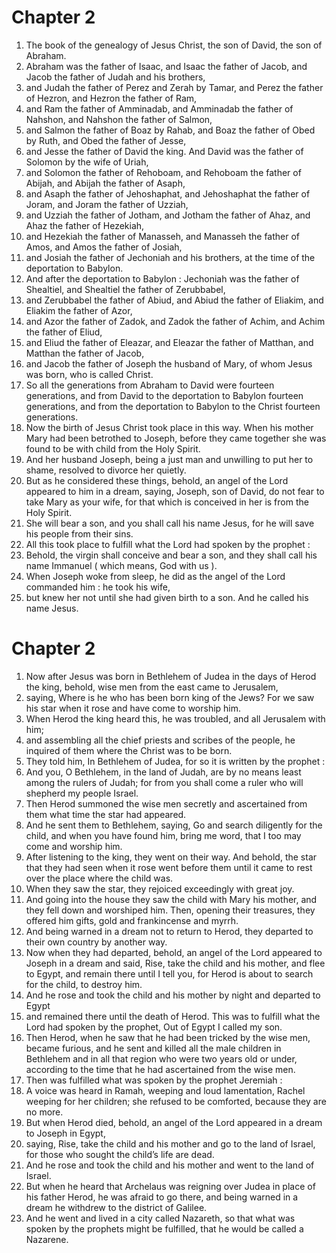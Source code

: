 # Chapter 2

1. The book of the genealogy of Jesus Christ, the son of David, the son of Abraham.
2. Abraham was the father of Isaac, and Isaac the father of Jacob, and Jacob the father of Judah and his brothers,
3. and Judah the father of Perez and Zerah by Tamar, and Perez the father of Hezron, and Hezron the father of Ram,
4. and Ram the father of Amminadab, and Amminadab the father of Nahshon, and Nahshon the father of Salmon,
5. and Salmon the father of Boaz by Rahab, and Boaz the father of Obed by Ruth, and Obed the father of Jesse,
6. and Jesse the father of David the king. And David was the father of Solomon by the wife of Uriah,
7. and Solomon the father of Rehoboam, and Rehoboam the father of Abijah, and Abijah the father of Asaph,
8. and Asaph the father of Jehoshaphat, and Jehoshaphat the father of Joram, and Joram the father of Uzziah,
9. and Uzziah the father of Jotham, and Jotham the father of Ahaz, and Ahaz the father of Hezekiah,
10. and Hezekiah the father of Manasseh, and Manasseh the father of Amos, and Amos the father of Josiah,
11. and Josiah the father of Jechoniah and his brothers, at the time of the deportation to Babylon.
12. And after the deportation to Babylon : Jechoniah was the father of Shealtiel, and Shealtiel the father of Zerubbabel,
13. and Zerubbabel the father of Abiud, and Abiud the father of Eliakim, and Eliakim the father of Azor,
14. and Azor the father of Zadok, and Zadok the father of Achim, and Achim the father of Eliud,
15. and Eliud the father of Eleazar, and Eleazar the father of Matthan, and Matthan the father of Jacob,
16. and Jacob the father of Joseph the husband of Mary, of whom Jesus was born, who is called Christ.
17. So all the generations from Abraham to David were fourteen generations, and from David to the deportation to Babylon fourteen generations, and from the deportation to Babylon to the Christ fourteen generations.
18. Now the birth of Jesus Christ took place in this way. When his mother Mary had been betrothed to Joseph, before they came together she was found to be with child from the Holy Spirit.
19. And her husband Joseph, being a just man and unwilling to put her to shame, resolved to divorce her quietly.
20. But as he considered these things, behold, an angel of the Lord appeared to him in a dream, saying, Joseph, son of David, do not fear to take Mary as your wife, for that which is conceived in her is from the Holy Spirit.
21. She will bear a son, and you shall call his name Jesus, for he will save his people from their sins.
22. All this took place to fulfill what the Lord had spoken by the prophet :
23. Behold, the virgin shall conceive and bear a son, and they shall call his name Immanuel ( which means, God with us ).
24. When Joseph woke from sleep, he did as the angel of the Lord commanded him : he took his wife,
25. but knew her not until she had given birth to a son. And he called his name Jesus.

# Chapter 2

1. Now after Jesus was born in Bethlehem of Judea in the days of Herod the king, behold, wise men from the east came to Jerusalem,
2. saying, Where is he who has been born king of the Jews? For we saw his star when it rose and have come to worship him.
3. When Herod the king heard this, he was troubled, and all Jerusalem with him;
4. and assembling all the chief priests and scribes of the people, he inquired of them where the Christ was to be born.
5. They told him, In Bethlehem of Judea, for so it is written by the prophet :
6. And you, O Bethlehem, in the land of Judah, are by no means least among the rulers of Judah; for from you shall come a ruler who will shepherd my people Israel.
7. Then Herod summoned the wise men secretly and ascertained from them what time the star had appeared.
8. And he sent them to Bethlehem, saying, Go and search diligently for the child, and when you have found him, bring me word, that I too may come and worship him.
9. After listening to the king, they went on their way. And behold, the star that they had seen when it rose went before them until it came to rest over the place where the child was.
10. When they saw the star, they rejoiced exceedingly with great joy.
11. And going into the house they saw the child with Mary his mother, and they fell down and worshiped him. Then, opening their treasures, they offered him gifts, gold and frankincense and myrrh.
12. And being warned in a dream not to return to Herod, they departed to their own country by another way.
13. Now when they had departed, behold, an angel of the Lord appeared to Joseph in a dream and said, Rise, take the child and his mother, and flee to Egypt, and remain there until I tell you, for Herod is about to search for the child, to destroy him.
14. And he rose and took the child and his mother by night and departed to Egypt
15. and remained there until the death of Herod. This was to fulfill what the Lord had spoken by the prophet, Out of Egypt I called my son.
16. Then Herod, when he saw that he had been tricked by the wise men, became furious, and he sent and killed all the male children in Bethlehem and in all that region who were two years old or under, according to the time that he had ascertained from the wise men.
17. Then was fulfilled what was spoken by the prophet Jeremiah :
18. A voice was heard in Ramah, weeping and loud lamentation, Rachel weeping for her children; she refused to be comforted, because they are no more.
19. But when Herod died, behold, an angel of the Lord appeared in a dream to Joseph in Egypt,
20. saying, Rise, take the child and his mother and go to the land of Israel, for those who sought the child’s life are dead.
21. And he rose and took the child and his mother and went to the land of Israel.
22. But when he heard that Archelaus was reigning over Judea in place of his father Herod, he was afraid to go there, and being warned in a dream he withdrew to the district of Galilee.
23. And he went and lived in a city called Nazareth, so that what was spoken by the prophets might be fulfilled, that he would be called a Nazarene.

